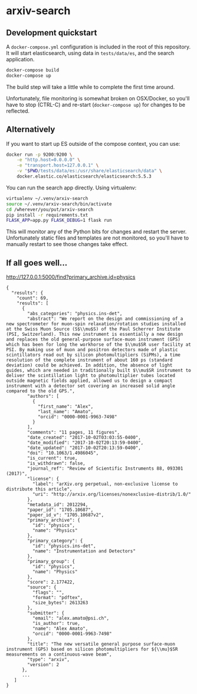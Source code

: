 # arxiv-search

## Development quickstart

A ``docker-compose.yml`` configuration is included in the root of this
repository. It will start elasticsearch, using data in ``tests/data/es``,
and the search application.

```bash
docker-compose build
docker-compose up
```

The build step will take a little while to complete the first time around.

Unfortunately, file monitoring is somewhat broken on OSX/Docker, so you'll have
to stop (CTRL-C) and re-start (``docker-compose up``) for changes to be
reflected.

## Alternatively

If you want to start up ES outside of the compose context, you can
use:

```bash
docker run -p 9200:9200 \
    -e "http.host=0.0.0.0" \
    -e "transport.host=127.0.0.1" \
    -v "$PWD/tests/data/es:/usr/share/elasticsearch/data" \
    docker.elastic.co/elasticsearch/elasticsearch:5.5.3
```

You can run the search app directly. Using virtualenv:

```bash
virtualenv ~/.venv/arxiv-search
source ~/.venv/arxiv-search/bin/activate
cd /wherever/you/put/arxiv-search
pip install -r requirements.txt
FLASK_APP=app.py FLASK_DEBUG=1 flask run
```

This will monitor any of the Python bits for changes and restart the server.
Unfortunately static files and templates are not monitored, so you'll have to
manually restart to see those changes take effect.

## If all goes well...

http://127.0.0.1:5000/find?primary_archive.id=physics

```
{
  "results": {
    "count": 69,
    "results": [
      {
        "abs_categories": "physics.ins-det",
        "abstract": "We report on the design and commissioning of a new spectrometer for muon-spin relaxation/rotation studies installed at the Swiss Muon Source (S$\\mu$S) of the Paul Scherrer Institute (PSI, Switzerland). This new instrument is essentially a new design and replaces the old general-purpose surface-muon instrument (GPS) which has been for long the workhorse of the $\\mu$SR user facility at PSI. By making use of muon and positron detectors made of plastic scintillators read out by silicon photomultipliers (SiPMs), a time resolution of the complete instrument of about 160 ps (standard deviation) could be achieved. In addition, the absence of light guides, which are needed in traditionally built $\\mu$SR instrument to deliver the scintillation light to photomultiplier tubes located outside magnetic fields applied, allowed us to design a compact instrument with a detector set covering an increased solid angle compared to the old GPS.",
        "authors": [
          {
            "first_name": "Alex",
            "last_name": "Amato",
            "orcid": "0000-0001-9963-7498"
          }
        ],
        "comments": "11 pages, 11 figures",
        "date_created": "2017-10-02T03:03:55-0400",
        "date_modified": "2017-10-02T20:13:59-0400",
        "date_updated": "2017-10-02T20:13:59-0400",
        "doi": "10.1063/1.4986045",
        "is_current": true,
        "is_withdrawn": false,
        "journal_ref": "Review of Scientific Instruments 88, 093301 (2017)",
        "license": {
          "label": "arXiv.org perpetual, non-exclusive license to distribute this article",
          "uri": "http://arxiv.org/licenses/nonexclusive-distrib/1.0/"
        },
        "metadata_id": 2012294,
        "paper_id": "1705.10687",
        "paper_id_v": "1705.10687v2",
        "primary_archive": {
          "id": "physics",
          "name": "Physics"
        },
        "primary_category": {
          "id": "physics.ins-det",
          "name": "Instrumentation and Detectors"
        },
        "primary_group": {
          "id": "physics",
          "name": "Physics"
        },
        "score": 2.177422,
        "source": {
          "flags": "",
          "format": "pdftex",
          "size_bytes": 2613263
        },
        "submitter": {
          "email": "alex.amato@psi.ch",
          "is_author": true,
          "name": "Alex Amato",
          "orcid": "0000-0001-9963-7498"
        },
        "title": "The new versatile general purpose surface-muon instrument (GPS) based on silicon photomultipliers for ${\\mu}$SR measurements on a continuous-wave beam",
        "type": "arxiv",
        "version": 2
      },
      ...
   ]
}
```
